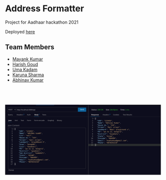 # Address Formatter
Project for Aadhaar hackathon 2021  
    
Deployed [here](https://address-formatter.herokuapp.com)

## Team Members
- [Mayank Kumar](https://github.com/mayank-kr)
- [Harish Goud](https://github.com/harishgoudakkala)
- [Uma Kadam](https://github.com/umak1106)
- [Karuna Sharma](https://github.com/Karunasharma09)
- [Abhinav Kumar](https://github.com/AbhiSinha08)
## <br/>
![API Example](./templates/example.png)
